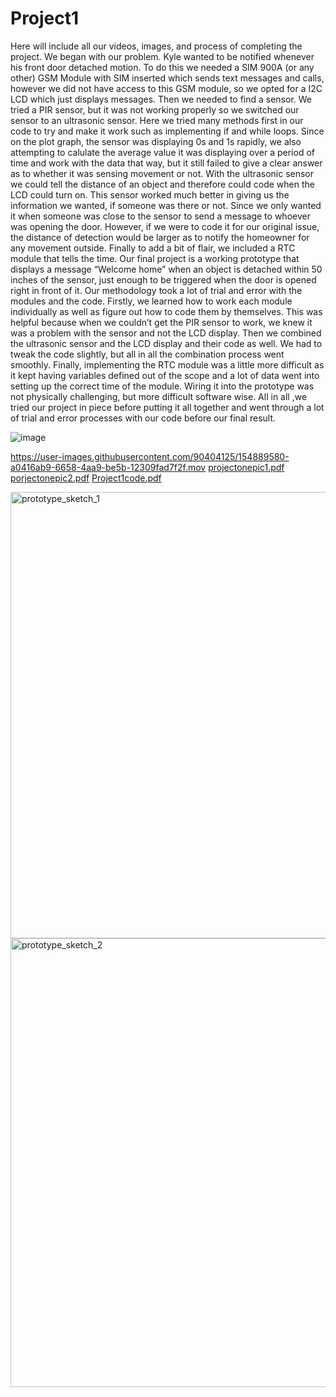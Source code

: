 # Project1
Here will include all our videos, images, and process of completing the project. We began with our problem. Kyle wanted to be notified whenever his front door detached motion. To do this we needed a SIM 900A (or any other) GSM Module with SIM inserted which sends text messages and calls, however we did not have access to this GSM module, so we opted for a I2C LCD which just displays messages. Then we needed to find a sensor. We tried a PIR sensor, but it was not working properly so we switched our sensor to an ultrasonic sensor. Here we tried many methods first in our code to try and make it work such as implementing if and while loops. Since on the plot graph, the sensor was displaying 0s and 1s rapidly, we also attempting to calulate the average value it was displaying over a period of time and work with the data that way, but it still failed to give a clear answer as to whether it was sensing movement or not. With the ultrasonic sensor we could tell the distance of an object and therefore could code when the LCD could turn on. This sensor worked much better in giving us the information we wanted, if someone was there or not. Since we only wanted it when someone was close to the sensor to send a message to whoever was opening the door. However, if we were to code it for our original issue, the distance of detection would be larger as to notify the homeowner for any movement outside. Finally to add a bit of flair, we included a RTC module that tells the time. Our final project is a working prototype that displays a message “Welcome home” when an object is detached within 50 inches of the sensor, just enough to be triggered when the door is opened right in front of it. Our methodology took a lot of trial and error with the modules and the code. Firstly, we learned how to work each module individually as well as figure out how to code them by themselves. This was helpful because when we couldn’t get the PIR sensor to work, we knew it was a problem with the sensor and not the LCD display. Then we combined the ultrasonic sensor and the LCD display and their code as well. We had to tweak the code slightly, but all in all the combination process went smoothly. Finally, implementing the RTC module was a little more difficult as it kept having variables defined out of the scope and a lot of data went into setting up the correct time of the module. Wiring it into the prototype was not physically challenging, but more difficult software wise. All in all ,we tried our project in piece before putting it all together and went through a lot of trial and error processes with our code before our final result. 


![image](https://user-images.githubusercontent.com/90404125/155015710-fe40ce7e-3fae-4b64-bacb-b7a35508b597.png)


https://user-images.githubusercontent.com/90404125/154889580-a0416ab9-6658-4aa9-be5b-12309fad7f2f.mov
[projectonepic1.pdf](https://github.com/boycsg20/Project1/files/8106210/projectonepic1.pdf)
[porjectonepic2.pdf](https://github.com/boycsg20/Project1/files/8106211/porjectonepic2.pdf)
[Project1code.pdf](https://github.com/boycsg20/Project1/files/8111582/Project1code.pdf)





<img width="714" alt="prototype_sketch_1" src="https://user-images.githubusercontent.com/90404125/155014353-50d42bf4-6b17-4693-8497-c8bb86140062.png">





<img width="718" alt="prototype_sketch_2" src="https://user-images.githubusercontent.com/90404125/155014366-543d3bf6-ff02-410b-9de5-4b2704c72289.png">

